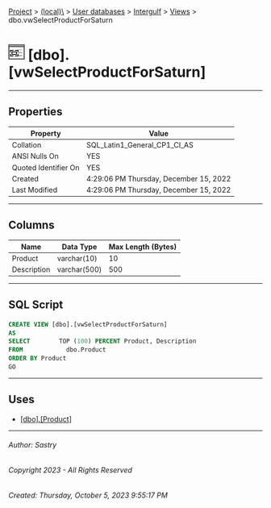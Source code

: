 #### 

[Project](../../../../index.md) > [(local)\\](../../../index.md) > [User databases](../../index.md) > [Intergulf](../index.md) > [Views](Views.md) > dbo.vwSelectProductForSaturn

# ![Views](../../../../Images/View32.png) [dbo].[vwSelectProductForSaturn]

---

## <a name="#properties"></a>Properties

| Property | Value |
|---|---|
| Collation | SQL_Latin1_General_CP1_CI_AS |
| ANSI Nulls On | YES |
| Quoted Identifier On | YES |
| Created | 4:29:06 PM Thursday, December 15, 2022 |
| Last Modified | 4:29:06 PM Thursday, December 15, 2022 |


---

## <a name="#columns"></a>Columns

| Name | Data Type | Max Length (Bytes) |
|---|---|---|
| Product | varchar(10) | 10 |
| Description | varchar(500) | 500 |


---

## <a name="#sqlscript"></a>SQL Script

```sql
CREATE VIEW [dbo].[vwSelectProductForSaturn]
AS
SELECT        TOP (100) PERCENT Product, Description
FROM            dbo.Product
ORDER BY Product
GO

```


---

## <a name="#uses"></a>Uses

* [[dbo].[Product]](../Tables/dbo_Product.md)


---

###### Author:  Sastry

###### Copyright 2023 - All Rights Reserved

###### Created: Thursday, October 5, 2023 9:55:17 PM

